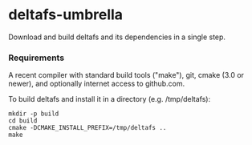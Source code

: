 # deltafs-umbrella

Download and build deltafs and its dependencies in a single step.


### Requirements
A recent compiler with standard build tools ("make"), git, cmake (3.0 or newer), and optionally internet access to github.com.

To build deltafs and install it in a directory (e.g. /tmp/deltafs):

```
mkdir -p build
cd build
cmake -DCMAKE_INSTALL_PREFIX=/tmp/deltafs ..
make
```
